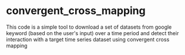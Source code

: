 # convergent_cross_mapping
This code is a simple tool to download a set of datasets from google keyword (based on the user's input) over a time period and detect their interaction with a target time series dataset using convergent cross mapping
